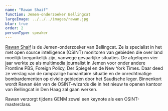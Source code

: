 ```yaml
---
name: "Rawan Shaif"
function: Jemen-onderzoeker Bellingcat
largeImage: ../../../images/rawan.jpg
blur: true
order: 2
personType: speaker
---
```

[Rawan Shaif](https://twitter.com/rawanssa18) is de Jemen-onderzoeker van Bellingcat. Ze is specialist in het met open source intelligence (OSINT) monitoren van gebieden die over land moeilijk toegankelijk zijn, vanwege gevaarlijke situaties. De afgelopen vier jaar werkte ze als multimedia journalist in Jemen voor onder andere Frontline PBS, Foreign Policy, Der Spiegel en de New York Times. Daar deed ze verslag van de rampzalige humanitaire situatie en de onrechtmatige bombardementen op civiele gebieden door het Saudische leger. Binnenkort wordt Rawan één van de OSINT-wizards die in het nieuw te openen kantoor van Bellingcat in Den Haag zal gaan werken.

Rawan verzorgt tijdens GENM zowel een keynote als een OSINT-masterclass.
